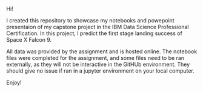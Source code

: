Hi!

I created this repository to showcase my notebooks and powepoint presentaion of my capstone project in the IBM Data Science Professional Certification. 
In this project, I predict the first stage landing success of Space X Falcon 9.

All data was provided by the assignment and is hosted online. The notebook files were completed for the assignment, and some files need to be ran externally, as they will not be interactive in the GitHUb environment.
They should give no issue if ran in a jupyter environment on your local computer.

Enjoy!
